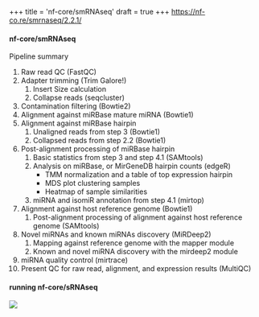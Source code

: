 +++
title = 'nf-core/smRNAseq'
draft = true
+++
https://nf-co.re/smrnaseq/2.2.1/

#### nf-core/smRNAseq


Pipeline summary
1. Raw read QC (FastQC)
2. Adapter trimming (Trim Galore!)
	1. Insert Size calculation
	2. Collapse reads (seqcluster)
3. Contamination filtering (Bowtie2)
4. Alignment against miRBase mature miRNA (Bowtie1)
5. Alignment against miRBase hairpin
	1. Unaligned reads from step 3 (Bowtie1)
	2. Collapsed reads from step 2.2 (Bowtie1)
6. Post-alignment processing of miRBase hairpin
	1. Basic statistics from step 3 and step 4.1 (SAMtools)
	2. Analysis on miRBase, or MirGeneDB hairpin counts (edgeR)
		- TMM normalization and a table of top expression hairpin
		- MDS plot clustering samples
		- Heatmap of sample similarities
	3. miRNA and isomiR annotation from step 4.1 (mirtop)
7. Alignment against host reference genome (Bowtie1)
	1. Post-alignment processing of alignment against host reference genome (SAMtools)
8. Novel miRNAs and known miRNAs discovery (MiRDeep2)
	1. Mapping against reference genome with the mapper module
	2. Known and novel miRNA discovery with the mirdeep2 module
9. miRNA quality control (mirtrace)
10. Present QC for raw read, alignment, and expression results (MultiQC)

#### running nf-core/sRNAseq
![](/sRNA/smRNAseq_log.png)
